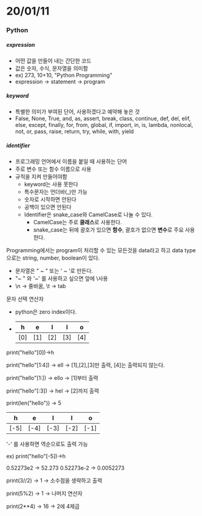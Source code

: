 # 20/01/11

### Python



##### expression

- 어떤 값을 만들어 내는 간단한 코드
- 값은 숫자, 수식, 문자열을 의미함
- ex) 273, 10+10, "Python Programming"
- expression -> statement -> program

##### keyword

- 특별한 의미가 부여된 단어, 사용하겠다고 예약해 놓은 것
- False, None, True, and, as, assert, break, class, continue, def, del, elif, else, except, finally, for, from, global, if, import, in, is, lambda, nonlocal, not, or, pass, raise, return, try, while, with, yield

##### identifier

- 프로그래밍 언어에서 이름을 붙일 때 사용하는 단어
- 주로 변수 또는 함수 이름으로 사용
- 규칙을 지켜 만들어야함
  - keyword는 사용 못한다
  - 특수문자는 언더바(_)만 가능
  - 숫자로 시작하면 안된다
  - 공백이 있으면 안된다
  - Identifier은 snake_case와 CamelCase로 나눌 수 있다.
    - CamelCase는 주로 **클래스**로 사용한다.
    - snake_case는 뒤에 괄호가 있으면 **함수**, 괄호가 없으면 **변수**로 주요 사용한다.



Programming에서는 program이 처리할 수 있는 모든것을 data라고 하고 data type으로는 string, number, boolean이 있다.

- 문자열은 " ~ " 또는 ' ~ '로 만든다.
- "~ " 와 '~' 를 사용하고 싶으면 앞에 \사용
- \n -> 줄바꿈, \t -> tab



문자 선택 연산자

- python은 zero index이다.

- | h    | e    | l    | l    | o    |
  | ---- | ---- | ---- | ---- | ---- |
  | [0]  | [1]  | [2]  | [3]  | [4]  |

print("hello"[0])->h

print("hello"[1:4]) -> ell	-> [1],[2],[3]만 출력, [4]는 출력되지 않는다.

print("hello"[1:]) -> ello 	-> [1]부터 출력

print("hello"[:3]) -> hel 	-> [2]까지 출력

print(len("hello")) -> 5

| h    | e    | l    | l    | o    |
| ---- | ---- | ---- | ---- | ---- |
| [-5] | [-4] | [-3] | [-2] | [-1] |

 '-' 를 사용하면 역순으로도 출력 가능

ex) print("hello"[-5])->h





0.52273e2 -> 52.273			0.52273e-2 -> 0.0052273



print(3//2) -> 1		->		소수점을 생략하고 출력

print(5%2) -> 1		->		나머지 연산자

print(2**4) -> 16	 ->		2에 4제곱